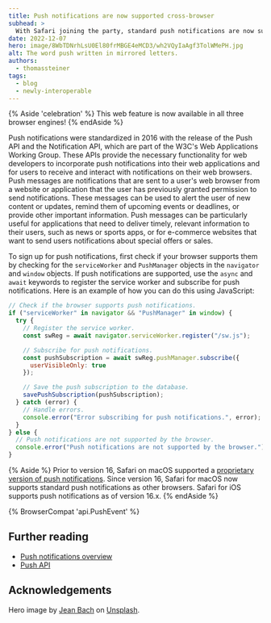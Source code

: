 ```yaml
---
title: Push notifications are now supported cross-browser
subhead: >
  With Safari joining the party, standard push notifications are now supported in all major browsers.
date: 2022-12-07
hero: image/8WbTDNrhLsU0El80frMBGE4eMCD3/wh2VQyIaAgf3TolWMePH.jpg
alt: The word push written in mirrored letters.
authors:
  - thomassteiner
tags:
  - blog
  - newly-interoperable
---
```


{% Aside 'celebration' %}
This web feature is now available in all three browser engines!
{% endAside %}

Push notifications were standardized in 2016 with the release of the Push API and the Notification API, which are part of the W3C's Web Applications Working Group. These APIs provide the necessary functionality for web developers to incorporate push notifications into their web applications and for users to receive and interact with notifications on their web browsers. Push messages are notifications that are sent to a user's web browser from a website or application that the user has previously granted permission to send notifications. These messages can be used to alert the user of new content or updates, remind them of upcoming events or deadlines, or provide other important information. Push messages can be particularly useful for applications that need to deliver timely, relevant information to their users, such as news or sports apps, or for e-commerce websites that want to send users notifications about special offers or sales.

To sign up for push notifications, first check if your browser supports them by checking for the `serviceWorker` and `PushManager` objects in the `navigator` and `window` objects. If push notifications are supported, use the `async` and `await` keywords to register the service worker and subscribe for push notifications. Here is an example of how you can do this using JavaScript:

```js
// Check if the browser supports push notifications.
if ("serviceWorker" in navigator && "PushManager" in window) {
  try {
    // Register the service worker.
    const swReg = await navigator.serviceWorker.register("/sw.js");

    // Subscribe for push notifications.
    const pushSubscription = await swReg.pushManager.subscribe({
      userVisibleOnly: true
    });

    // Save the push subscription to the database.
    savePushSubscription(pushSubscription);
  } catch (error) {
    // Handle errors.
    console.error("Error subscribing for push notifications.", error);
  }
} else {
  // Push notifications are not supported by the browser.
  console.error("Push notifications are not supported by the browser.");
}
```

{% Aside %}
Prior to version 16, Safari on macOS supported a [proprietary version of push notifications](https://developer.apple.com/library/archive/documentation/NetworkingInternet/Conceptual/NotificationProgrammingGuideForWebsites/PushNotifications/PushNotifications.html#//apple_ref/doc/uid/TP40013225-CH3-SW1). Since version 16, Safari for macOS now supports standard push notifications as other browsers. Safari for iOS supports push notifications as of version 16.x.
{% endAside %}

{% BrowserCompat '​​api.PushEvent' %}

## Further reading

- [Push notifications overview](/push-notifications-overview/)
- [Push API](https://developer.mozilla.org/en-US/docs/Web/API/Push_API)

## Acknowledgements

Hero image by [Jean Bach](https://unsplash.com/@jeans514) on [Unsplash](https://unsplash.com/photos/X8GTI5tx6UA).
